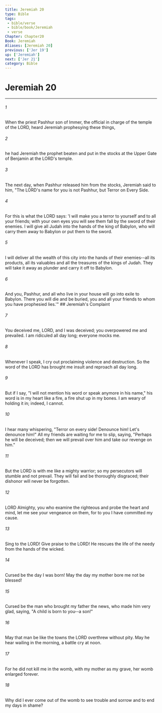 ```yaml
---
title: Jeremiah 20
type: Bible
tags:
 - bible/verse
 - bible/book/Jeremiah
 - verse
Chapter: Chapter20
Book: Jeremiah
Aliases: [Jeremiah 20]
previous: ['Jer 19']
up: ['Jeremiah']
next: ['Jer 21']
category: Bible
---
```

# Jeremiah 20

***


###### 1 
When the priest Pashhur son of Immer, the official in charge of the temple of the LORD, heard Jeremiah prophesying these things, 

###### 2 
he had Jeremiah the prophet beaten and put in the stocks at the Upper Gate of Benjamin at the LORD's temple. 

###### 3 
The next day, when Pashhur released him from the stocks, Jeremiah said to him, "The LORD's name for you is not Pashhur, but Terror on Every Side. 

###### 4 
For this is what the LORD says: 'I will make you a terror to yourself and to all your friends; with your own eyes you will see them fall by the sword of their enemies. I will give all Judah into the hands of the king of Babylon, who will carry them away to Babylon or put them to the sword. 

###### 5 
I will deliver all the wealth of this city into the hands of their enemies--all its products, all its valuables and all the treasures of the kings of Judah. They will take it away as plunder and carry it off to Babylon. 

###### 6 
And you, Pashhur, and all who live in your house will go into exile to Babylon. There you will die and be buried, you and all your friends to whom you have prophesied lies.'" ## Jeremiah's Complaint 

###### 7 
You deceived me, LORD, and I was deceived; you overpowered me and prevailed. I am ridiculed all day long; everyone mocks me. 

###### 8 
Whenever I speak, I cry out proclaiming violence and destruction. So the word of the LORD has brought me insult and reproach all day long. 

###### 9 
But if I say, "I will not mention his word or speak anymore in his name," his word is in my heart like a fire, a fire shut up in my bones. I am weary of holding it in; indeed, I cannot. 

###### 10 
I hear many whispering, "Terror on every side! Denounce him! Let's denounce him!" All my friends are waiting for me to slip, saying, "Perhaps he will be deceived; then we will prevail over him and take our revenge on him." 

###### 11 
But the LORD is with me like a mighty warrior; so my persecutors will stumble and not prevail. They will fail and be thoroughly disgraced; their dishonor will never be forgotten. 

###### 12 
LORD Almighty, you who examine the righteous and probe the heart and mind, let me see your vengeance on them, for to you I have committed my cause. 

###### 13 
Sing to the LORD! Give praise to the LORD! He rescues the life of the needy from the hands of the wicked. 

###### 14 
Cursed be the day I was born! May the day my mother bore me not be blessed! 

###### 15 
Cursed be the man who brought my father the news, who made him very glad, saying, "A child is born to you--a son!" 

###### 16 
May that man be like the towns the LORD overthrew without pity. May he hear wailing in the morning, a battle cry at noon. 

###### 17 
For he did not kill me in the womb, with my mother as my grave, her womb enlarged forever. 

###### 18 
Why did I ever come out of the womb to see trouble and sorrow and to end my days in shame? 
